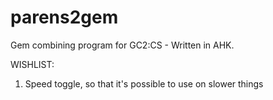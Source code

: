parens2gem
========

Gem combining program for GC2:CS - Written in AHK.

WISHLIST:

1) Speed toggle, so that it's possible to use on slower things  
